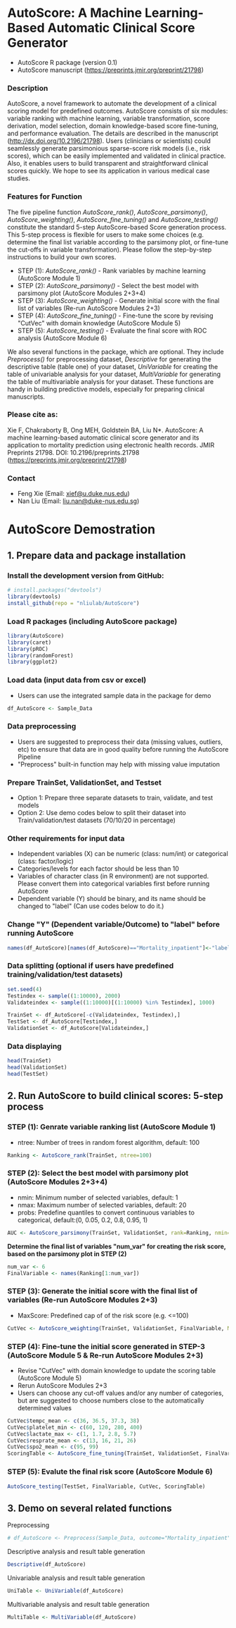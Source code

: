 # AutoScore: A Machine Learning-Based Automatic Clinical Score Generator

- AutoScore R package (version 0.1)
- AutoScore manuscript (https://preprints.jmir.org/preprint/21798)

### Description

AutoScore, a novel framework to automate the development of a clinical scoring model for predefined outcomes. AutoScore consists of six modules: variable ranking with machine learning, variable transformation, score derivation, model selection, domain knowledge-based score fine-tuning, and performance evaluation. The details are described in the manuscript (<http://dx.doi.org/10.2196/21798>). Users (clinicians or scientists) could seamlessly generate parsimonious sparse-score risk models (i.e., risk scores), which can be easily implemented and validated in clinical practice. Also, it enables users to build transparent and straightforward clinical scores quickly. We hope to see its application in various medical case studies.

### Features for Function

The five pipeline function *AutoScore_rank()*, *AutoScore_parsimony()*, *AutoScore_weighting()*, *AutoScore_fine_tuning()* and
*AutoScore_testing()* constitute the standard 5-step AutoScore-based Score generation process. This 5-step process is flexible for users to make some choices (e.g. determine the final list variable according to the parsimony plot, or fine-tune the cut-offs in variable transformation). Please follow the step-by-step instructions to build your own scores.

* STEP (1): *AutoScore_rank()* - Rank variables by machine learning (AutoScore Module 1)
* STEP (2): *AutoScore_parsimony()* - Select the best model with parsimony plot (AutoScore Modules 2+3+4)
* STEP (3): *AutoScore_weighting()* - Generate initial score with the final list of variables (Re-run AutoScore Modules 2+3)
* STEP (4): *AutoScore_fine_tuning()* - Fine-tune the score by revising "CutVec" with domain knowledge (AutoScore Module 5)
* STEP (5): *AutoScore_testing()* - Evaluate the final score with ROC analysis (AutoScore Module 6)

We also several functions in the package, which are optional. They include *Preprocess()* for preprocessing dataset, *Descriptive* for generating the descriptive table (table one) of your dataset, *UniVariable* for creating the table of univariable analysis for your dataset, *MultiVariable* for generating the table of multivariable analysis for your dataset. These functions are handy in building predictive models, especially for preparing clinical manuscripts.

### Please cite as:
Xie F, Chakraborty B, Ong MEH, Goldstein BA, Liu N*. AutoScore: A machine learning-based automatic clinical score generator and its application to mortality prediction using electronic health records. JMIR Preprints 21798. DOI: 10.2196/preprints.21798 (https://preprints.jmir.org/preprint/21798)

### Contact
- Feng Xie (Email: <xief@u.duke.nus.edu>)
- Nan Liu (Email: <liu.nan@duke-nus.edu.sg>)

# **AutoScore Demostration**

## **1. Prepare data and package installation**
### Install the development version from GitHub:

```r
# install.packages("devtools")
library(devtools)
install_github(repo = "nliulab/AutoScore")
```
[devtools]: https://github.com/hadley/devtools

### Load R packages (including AutoScore package)
```r
library(AutoScore)
library(caret)
library(pROC)
library(randomForest)
library(ggplot2)
```

### Load data (input data from csv or excel)
- Users can use the integrated sample data in the package for demo
```r
df_AutoScore <- Sample_Data
```

### Data preprocessing
- Users are suggested to preprocess their data (missing values, outliers, etc) to ensure that data are in good quality before running the AutoScore Pipeline
- "Preprocess" built-in function may help with missing value imputation

### Prepare TrainSet, ValidationSet, and Testset
- Option 1: Prepare three separate datasets to train, validate, and test models
- Option 2: Use demo codes below to split their dataset into Train/validation/test datasets (70/10/20 in percentage)

### Other requirements for input data
- Independent variables (X) can be numeric (class: num/int) or categorical (class: factor/logic)
- Categories/levels for each factor should be less than 10
- Variables of character class (in R environment) are not supported. Please convert them into categorical variables first before running AutoScore
- Dependent variable (Y) should be binary, and its name should be changed to "label" (Can use codes below to do it.)

### Change "Y" (Dependent variable/Outcome) to "label" before running AutoScore
```r
names(df_AutoScore)[names(df_AutoScore)=="Mortality_inpatient"]<-"label"
```

### Data splitting (optional if users have predefined training/validation/test datasets)
```r
set.seed(4)
Testindex <- sample((1:10000), 2000)
Validateindex <- sample((1:10000)[(1:10000) %in% Testindex], 1000)

TrainSet <- df_AutoScore[-c(Validateindex, Testindex),]
TestSet <- df_AutoScore[Testindex,]
ValidationSet <- df_AutoScore[Validateindex,]
```

### Data displaying
```r
head(TrainSet)
head(ValidationSet)
head(TestSet)
```

## **2. Run AutoScore to build clinical scores: 5-step process**

### STEP (1): Genrate variable ranking list (AutoScore Module 1)
- ntree: Number of trees in random forest algorithm, default: 100
```r
Ranking <- AutoScore_rank(TrainSet, ntree=100)
```

### STEP (2): Select the best model with parsimony plot (AutoScore Modules 2+3+4)
- nmin: Minimum number of selected variables, default: 1
- nmax: Maximum number of selected variables, default: 20
- probs: Predefine quantiles to convert continuous variables to categorical, default:(0, 0.05, 0.2, 0.8, 0.95, 1)
```r
AUC <- AutoScore_parsimony(TrainSet, ValidationSet, rank=Ranking, nmin=1, nmax=20, probs=c(0, 0.05, 0.2, 0.8, 0.95, 1))
```

**Determine the final list of variables "num_var" for creating the risk score, based on the parsimony plot in STEP (2)**
```r
num_var <- 6
FinalVariable <- names(Ranking[1:num_var])
```

### STEP (3): Generate the initial score with the final list of variables (Re-run AutoScore Modules 2+3)
- MaxScore: Predefined cap of of the risk score (e.g. <=100)
```r
CutVec <- AutoScore_weighting(TrainSet, ValidationSet, FinalVariable, MaxScore=100, probs=c(0, 0.05, 0.2, 0.8, 0.95, 1))
```

### STEP (4): Fine-tune the initial score generated in STEP-3 (AutoScore Module 5 & Re-run AutoScore Modules 2+3) 
- Revise "CutVec" with domain knowledge to update the scoring table (AutoScore Module 5)
- Rerun AutoScore Modules 2+3
- Users can choose any cut-off values and/or any number of categories, but are suggested to choose numbers close to the automatically determined values
```r
CutVec$tempc_mean <- c(36, 36.5, 37.3, 38)
CutVec$platelet_min <- c(60, 120, 280, 400)
CutVec$lactate_max <- c(1, 1.7, 2.8, 5.7)
CutVec$resprate_mean <- c(13, 16, 21, 26)
CutVec$spo2_mean <- c(95, 99)
ScoringTable <- AutoScore_fine_tuning(TrainSet, ValidationSet, FinalVariable, CutVec, MaxScore=100)
```

### STEP (5): Evalute the final risk score (AutoScore Module 6)
```r
AutoScore_testing(TestSet, FinalVariable, CutVec, ScoringTable)
```

## **3. Demo on several related functions**

Preprocessing
```r
# df_AutoScore <- Preprocess(Sample_Data, outcome="Mortality_inpatient")
```

Descriptive analysis and result table generation
```r
Descriptive(df_AutoScore)
```

Univariable analysis and result table generation
```r
UniTable <- UniVariable(df_AutoScore)
```

Multivariable analysis and result table generation
```r
MultiTable <- MultiVariable(df_AutoScore)
```

